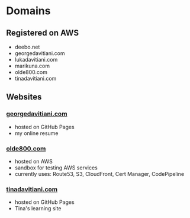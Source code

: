 # Domains


## Registered on AWS
- deebo.net
- georgedavitiani.com
- lukadavitiani.com
- marikuna.com
- olde800.com
- tinadavitiani.com


## Websites
### [georgedavitiani.com](https://georgedavitiani.com)
- hosted on GitHub Pages
- my online resume

### [olde800.com](https://olde800.com)
- hosted on AWS
- sandbox for testing AWS services
- currently uses: Route53, S3, CloudFront, Cert Manager, CodePipeline

### [tinadavitiani.com](https://tinadavitiani.com)
- hosted on GitHub Pages
- Tina's learning site
